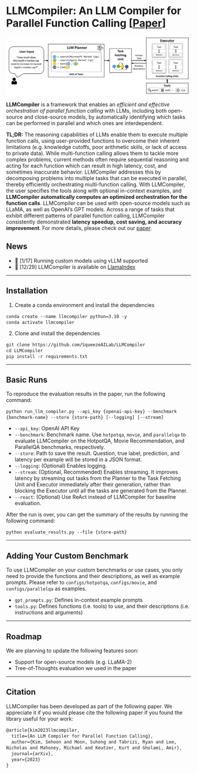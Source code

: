 # LLMCompiler: An LLM Compiler for Parallel Function Calling [[Paper](https://arxiv.org/abs/2312.04511)]

![Thumbnail](figs/thumbnail.png)

**LLMCompiler** is a framework that enables an _efficient and effective orchestration of parallel function calling_ with LLMs, including both open-source and close-source models, by automatically identifying which tasks can be performed in parallel and which ones are interdependent.


**TL;DR:**
The reasoning capabilities of LLMs enable them to execute multiple function calls, using user-provided functions to overcome
their inherent limitations (e.g. knowledge cutoffs, poor arithmetic skills, or lack of access to private data).
While multi-function calling allows them to tackle more complex problems, 
current methods often require sequential reasoning and acting for each function which can result
in high latency, cost, and sometimes inaccurate behavior.
LLMCompiler addresses this by decomposing problems into multiple tasks 
that can be executed in parallel, thereby efficiently orchestrating multi-function calling.
With LLMCompiler, the user specifies the tools
along with optional in-context examples, and **LLMCompiler automatically computes an optimized orchestration for
the function calls**.
LLMCompiler can be used with open-source models such as LLaMA, as well as OpenAI’s GPT models.
Across a range of tasks that exhibit different patterns of parallel function calling, LLMCompiler 
consistently demonstrated **latency speedup, cost saving, and accuracy improvement**.
For more details, please check out our [paper](https://arxiv.org/abs/2312.04511).

## News
* 📌 [1/17] Running custom models using vLLM supported
* 🦙 [12/29] LLMCompiler is available on [LlamaIndex](https://llamahub.ai/l/llama_packs-agents-llm_compiler?from=llama_packs)

---
## Installation

1. Create a conda environment and install the dependencies
```
conda create --name llmcompiler python=3.10 -y
conda activate llmcompiler
```

2. Clone and install the dependencies
```
git clone https://github.com/SqueezeAILab/LLMCompiler
cd LLMCompiler
pip install -r requirements.txt
```

---
## Basic Runs
To reproduce the evaluation results in the paper, run the following command:
```
python run_llm_compiler.py --api_key {openai-api-key} --benchmark {benchmark-name} --store {store-path} [--logging] [--stream]
```

* `--api_key`: OpenAI API Key
* `--benchmark`: Benchmark name. Use `hotpotqa`, `movie`, and `parallelqa` to evaluate LLMCompiler on the HotpotQA, Movie Recommendation, and ParallelQA benchmarks, respectively.
* `--store`: Path to save the result. Question, true label, prediction, and latency per example will be stored in a JSON format.
* `--logging`: (Optional) Enables logging.
* `--stream`: (Optional, Recommended) Enables streaming. It improves latency by streaming out tasks from the Planner to the Task Fetching Unit and Executor immediately after their generation, rather than blocking the Executor until all the tasks are generated from the Planner.
* `--react`: (Optional) Use ReAct instead of LLMCompiler for baseline evaluation.

After the run is over, you can get the summary of the results by running the following command:
```
python evaluate_results.py --file {store-path}
```

---
## Adding Your Custom Benchmark
To use LLMCompiler on your custom benchmarks or use cases, 
you only need to provide the functions and their descriptions, as well as example prompts.
Please refer to `configs/hotpotqa`, `configs/movie`, and `configs/parallelqa` as examples. 

* `gpt_prompts.py`: Defines in-context example prompts
* `tools.py`: Defines functions (i.e. tools) to use, and their descriptions (i.e. instructions and arguments) 


---
## Roadmap
We are planning to update the following features soon:
* Support for open-source models (e.g. LLaMA-2)
* Tree-of-Thoughts evaluation we used in the paper

---
## Citation

LLMCompiler has been developed as part of the following paper. We appreciate it if you would please cite the following paper if you found the library useful for your work:

```
@article{kim2023llmcompiler,
  title={An LLM Compiler for Parallel Function Calling},
  author={Kim, Sehoon and Moon, Suhong and Tabrizi, Ryan and Lee, Nicholas and Mahoney, Michael and Keutzer, Kurt and Gholami, Amir},
  journal={arXiv},
  year={2023}
}
```

